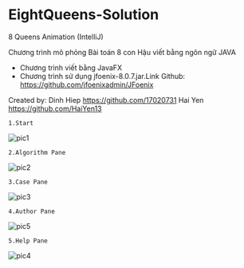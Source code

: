# EightQueens-Solution
8 Queens Animation (IntelliJ)


Chương trình mô phỏng Bài toán 8 con Hậu viết bằng ngôn ngữ JAVA

- Chương trình viết bằng JavaFX
- Chương trình sử dụng jfoenix-8.0.7.jar.Link Github: https://github.com/jfoenixadmin/JFoenix


Created by:
  Dinh Hiep
  https://github.com/17020731
  Hai Yen
  https://github.com/HaiYen13
  
  
    1.Start
![pic1](https://user-images.githubusercontent.com/37697235/49589938-350c9980-f99d-11e8-820d-6b4cb1dd8bea.png)


    2.Algorithm Pane
![pic2](https://user-images.githubusercontent.com/37697235/49589945-38078a00-f99d-11e8-8428-41cb09475fc3.png)


    3.Case Pane
![pic3](https://user-images.githubusercontent.com/37697235/49589951-3b027a80-f99d-11e8-9b67-770cc391278a.png)


    4.Author Pane
![pic5](https://user-images.githubusercontent.com/37697235/49589976-45247900-f99d-11e8-9c78-56e962f9b8e5.png)


    5.Help Pane
![pic4](https://user-images.githubusercontent.com/37697235/49589975-45247900-f99d-11e8-8cab-674291ef9d52.png)

